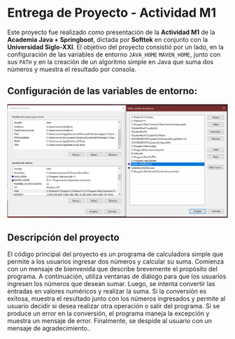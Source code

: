 # Entrega de Proyecto - Actividad M1

Este proyecto fue realizado como presentación de la **Actividad M1** de la **Academia Java + Springboot**, dictada por **Softtek** en conjunto con la **Universidad Siglo-XXI**. El objetivo del proyecto consistió por un lado, en la configuración de las variables de entorno `JAVA_HOME` `MAVEN_HOME`, junto con sus `PATH` y en la creación de un algoritmo simple en Java que suma dos números y muestra el resultado por consola.

## Configuración de las variables de entorno:

![Configuración de las variables de entorno](https://raw.githubusercontent.com/nicomuros/actividad-m1-acsofttek/main/Conf%20variables%20de%20entorno.png)

## Descripción del proyecto
El código principal del proyecto es un programa de calculadora simple que permite a los usuarios ingresar dos números y calcular su suma. Comienza con un mensaje de bienvenida que describe brevemente el propósito del programa. A continuación, utiliza ventanas de diálogo para que los usuarios ingresen los números que desean sumar. Luego, se intenta convertir las entradas en valores numéricos y realizar la suma. Si la conversión es exitosa, muestra el resultado junto con los números ingresados y permite al usuario decidir si desea realizar otra operación o salir del programa. Si se produce un error en la conversión, el programa maneja la excepción y muestra un mensaje de error. Finalmente, se despide al usuario con un mensaje de agradecimiento..
